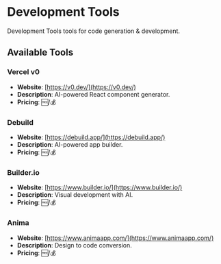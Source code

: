 # Development Tools

Development Tools tools for code generation & development.

## Available Tools

### Vercel v0
- **Website**: [https://v0.dev/](https://v0.dev/)
- **Description**: AI-powered React component generator.
- **Pricing**: 🆓/💰

### Debuild
- **Website**: [https://debuild.app/](https://debuild.app/)
- **Description**: AI-powered app builder.
- **Pricing**: 🆓/💰

### Builder.io
- **Website**: [https://www.builder.io/](https://www.builder.io/)
- **Description**: Visual development with AI.
- **Pricing**: 🆓/💰

### Anima
- **Website**: [https://www.animaapp.com/](https://www.animaapp.com/)
- **Description**: Design to code conversion.
- **Pricing**: 🆓/💰

